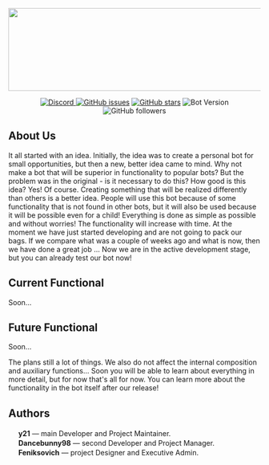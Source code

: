 <p><img src="https://psv4.userapi.com/c848420/u187771830/docs/d16/d70872b7d9d6/Bez_imeni-1.png?extra=Xup0OOcVwLXKaRjTvgZ_QDcizzdrHUEry81N-j6_DYHQ09RYztdPSSC6EhtOcFoeJsDiS_nYpusbpn6UZaLMDA_jkW2nCJsCDUzzamqIyuI1VEn370jwgNxgJgSF-hNgbg9Du6_CWIrbZU4kgw0hfJVrYg" alt="" width="817" height="165" /></p>

<p align="center">
<a href="https://discord.gg/ZHEDdBB"><img alt="Discord" src="https://img.shields.io/discord/585176665630703641.svg">
<a href="https://github.com/Dancbeunny98/CaptainHookPublic/issues"><img alt="GitHub issues" src="https://img.shields.io/github/issues/Dancbeunny98/CaptainHookPublic.svg"></a>
<a href="https://github.com/Dancbeunny98/CaptainHookPublic/stargazers"><img alt="GitHub stars" src="https://img.shields.io/github/stars/Dancbeunny98/CaptainHookPublic.svg"></a>
<img alt="Bot Version" src="https://img.shields.io/badge/bot%20version-pre--alpha-red.svg"></a>
<img alt="GitHub followers" src="https://img.shields.io/github/followers/Feniksovich.svg?label=Follow&style=social">
</p>

## About Us

  It all started with an idea. Initially, the idea was to create a personal bot for small opportunities, but then a new, better idea came to mind. Why not make a bot that will be superior in functionality to popular bots? But the problem was in the original - is it necessary to do this? How good is this idea? Yes! Of course. Creating something that will be realized differently than others is a better idea. People will use this bot because of some functionality that is not found in other bots, but it will also be used because it will be possible even for a child! Everything is done as simple as possible and without worries!
  The functionality will increase with time. At the moment we have just started developing and are not going to pack our bags. If we compare what was a couple of weeks ago and what is now, then we have done a great job ... Now we are in the active development stage, but you can already test our bot now!

## Current Functional

Soon...

## Future Functional

Soon...

The plans still a lot of things. We also do not affect the internal composition and auxiliary functions... Soon you will be able to learn about everything in more detail, but for now that's all for now. You can learn more about the functionality in the bot itself after our release!

## Authors

<img src="https://cdn.discordapp.com/avatars/312715611413413889/48a6c440aac9dace444afe9d23931704.png" alt="" width="16" height="16"/> <strong>y21</strong> — main Developer and Project Maintainer.
<br><img src="https://cdn.discordapp.com/avatars/239676157560094720/8b4a3cf278fb323a681adea357da3f75.png" alt="" width="16" height="16" /> <strong>Dancebunny98</strong> — second Developer and Project Manager.
<br><img src="https://cdn.discordapp.com/avatars/248480010225057793/c86db50392a2aa81893a969b17b7e9a3.png" alt="" width="16" height="16" /> <strong>Feniksovich</strong> — project Designer and Executive Admin.
